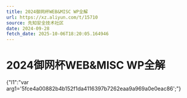```yaml
---
title: 2024御网杯WEB&MISC WP全解
url: https://xz.aliyun.com/t/15710
source: 先知安全技术社区
date: 2024-09-28
fetch_date: 2025-10-06T18:20:05.164946
---
```


# 2024御网杯WEB&MISC WP全解

{"l1":"var arg1='5fce4a00882b4b152f1da4116397b7262eaa9a969a0e0eac86';"}